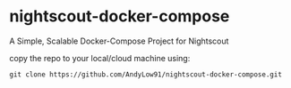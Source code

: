 # nightscout-docker-compose
A Simple, Scalable Docker-Compose Project for Nightscout

copy the repo to your local/cloud machine using:
```
git clone https://github.com/AndyLow91/nightscout-docker-compose.git
```
